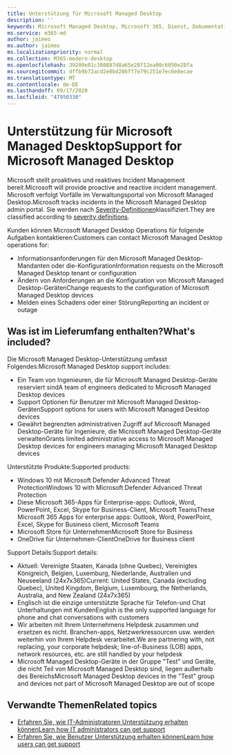 ```yaml
---
title: Unterstützung für Microsoft Managed Desktop
description: ''
keywords: Microsoft Managed Desktop, Microsoft 365, Dienst, Dokumentation
ms.service: m365-md
author: jaimeo
ms.author: jaimeo
ms.localizationpriority: normal
ms.collection: M365-modern-desktop
ms.openlocfilehash: 39209e81c380887d8a65e28f12ea00c6050e28fa
ms.sourcegitcommit: dffb9b72acd2e0bd286ff7e79c251e7ec6e8ecae
ms.translationtype: MT
ms.contentlocale: de-DE
ms.lasthandoff: 09/17/2020
ms.locfileid: "47950330"
---
```

# <a name="support-for-microsoft-managed-desktop"></a><span data-ttu-id="696f2-103">Unterstützung für Microsoft Managed Desktop</span><span class="sxs-lookup"><span data-stu-id="696f2-103">Support for Microsoft Managed Desktop</span></span>

<span data-ttu-id="696f2-104">Microsoft stellt proaktives und reaktives Incident Management bereit.</span><span class="sxs-lookup"><span data-stu-id="696f2-104">Microsoft will provide proactive and reactive incident management.</span></span> <span data-ttu-id="696f2-105">Microsoft verfolgt Vorfälle im Verwaltungsportal von Microsoft Managed Desktop.</span><span class="sxs-lookup"><span data-stu-id="696f2-105">Microsoft tracks incidents in the Microsoft Managed Desktop admin portal.</span></span> <span data-ttu-id="696f2-106">Sie werden nach [Severity-Definitionen](../working-with-managed-desktop/admin-support.md#sev)klassifiziert.</span><span class="sxs-lookup"><span data-stu-id="696f2-106">They are classified according to [severity definitions](../working-with-managed-desktop/admin-support.md#sev).</span></span>

<span data-ttu-id="696f2-107">Kunden können Microsoft Managed Desktop Operations für folgende Aufgaben kontaktieren:</span><span class="sxs-lookup"><span data-stu-id="696f2-107">Customers can contact Microsoft Managed Desktop operations for:</span></span>
- <span data-ttu-id="696f2-108">Informationsanforderungen für den Microsoft Managed Desktop-Mandanten oder die-Konfiguration</span><span class="sxs-lookup"><span data-stu-id="696f2-108">Information requests on the Microsoft Managed Desktop tenant or configuration</span></span>
- <span data-ttu-id="696f2-109">Ändern von Anforderungen an die Konfiguration von Microsoft Managed Desktop-Geräten</span><span class="sxs-lookup"><span data-stu-id="696f2-109">Change requests to the configuration of Microsoft Managed Desktop devices</span></span>
- <span data-ttu-id="696f2-110">Melden eines Schadens oder einer Störung</span><span class="sxs-lookup"><span data-stu-id="696f2-110">Reporting an incident or outage</span></span>

## <a name="whats-included"></a><span data-ttu-id="696f2-111">Was ist im Lieferumfang enthalten?</span><span class="sxs-lookup"><span data-stu-id="696f2-111">What's included?</span></span>

<span data-ttu-id="696f2-112">Die Microsoft Managed Desktop-Unterstützung umfasst Folgendes:</span><span class="sxs-lookup"><span data-stu-id="696f2-112">Microsoft Managed Desktop support includes:</span></span>

- <span data-ttu-id="696f2-113">Ein Team von Ingenieuren, die für Microsoft Managed Desktop-Geräte reserviert sind</span><span class="sxs-lookup"><span data-stu-id="696f2-113">A team of engineers dedicated to Microsoft Managed Desktop devices</span></span>
- <span data-ttu-id="696f2-114">Support Optionen für Benutzer mit Microsoft Managed Desktop-Geräten</span><span class="sxs-lookup"><span data-stu-id="696f2-114">Support options for users with Microsoft Managed Desktop devices</span></span>
- <span data-ttu-id="696f2-115">Gewährt begrenzten administrativen Zugriff auf Microsoft Managed Desktop-Geräte für Ingenieure, die Microsoft Managed Desktop-Geräte verwalten</span><span class="sxs-lookup"><span data-stu-id="696f2-115">Grants limited administrative access to Microsoft Managed Desktop devices for engineers managing Microsoft Managed Desktop devices</span></span> 

<span data-ttu-id="696f2-116">Unterstützte Produkte:</span><span class="sxs-lookup"><span data-stu-id="696f2-116">Supported products:</span></span>

- <span data-ttu-id="696f2-117">Windows 10 mit Microsoft Defender Advanced Threat Protection</span><span class="sxs-lookup"><span data-stu-id="696f2-117">Windows 10 with Microsoft Defender Advanced Threat Protection</span></span> 
- <span data-ttu-id="696f2-118">Diese Microsoft 365-Apps für Enterprise-apps: Outlook, Word, PowerPoint, Excel, Skype for Business-Client, Microsoft Teams</span><span class="sxs-lookup"><span data-stu-id="696f2-118">These Microsoft 365 Apps for enterprise apps: Outlook, Word, PowerPoint, Excel, Skype for Business client, Microsoft Teams</span></span> 
- <span data-ttu-id="696f2-119">Microsoft Store für Unternehmen</span><span class="sxs-lookup"><span data-stu-id="696f2-119">Microsoft Store for Business</span></span> 
- <span data-ttu-id="696f2-120">OneDrive für Unternehmen-Client</span><span class="sxs-lookup"><span data-stu-id="696f2-120">OneDrive for Business client</span></span> 

<span data-ttu-id="696f2-121">Support Details:</span><span class="sxs-lookup"><span data-stu-id="696f2-121">Support details:</span></span>

- <span data-ttu-id="696f2-122">Aktuell: Vereinigte Staaten, Kanada (ohne Quebec), Vereinigtes Königreich, Belgien, Luxemburg, Niederlande, Australien und Neuseeland (24x7x365)</span><span class="sxs-lookup"><span data-stu-id="696f2-122">Current: United States, Canada (excluding Quebec), United Kingdom, Belgium, Luxembourg, the Netherlands, Australia, and New Zealand (24x7x365)</span></span> 
- <span data-ttu-id="696f2-123">Englisch ist die einzige unterstützte Sprache für Telefon-und Chat Unterhaltungen mit Kunden</span><span class="sxs-lookup"><span data-stu-id="696f2-123">English is the only supported language for phone and chat conversations with customers</span></span> 
- <span data-ttu-id="696f2-124">Wir arbeiten mit Ihrem Unternehmens Helpdesk zusammen und ersetzen es nicht. Branchen-apps, Netzwerkressourcen usw. werden weiterhin von Ihrem Helpdesk verarbeitet.</span><span class="sxs-lookup"><span data-stu-id="696f2-124">We are partnering with, not replacing, your corporate helpdesk; line-of-Business (LOB) apps, network resources, etc. are still handled by your helpdesk</span></span> 
- <span data-ttu-id="696f2-125">Microsoft Managed Desktop-Geräte in der Gruppe "Test" und Geräte, die nicht Teil von Microsoft Managed Desktop sind, liegen außerhalb des Bereichs</span><span class="sxs-lookup"><span data-stu-id="696f2-125">Microsoft Managed Desktop devices in the "Test" group and devices not part of Microsoft Managed Desktop are out of scope</span></span> 


## <a name="related-topics"></a><span data-ttu-id="696f2-126">Verwandte Themen</span><span class="sxs-lookup"><span data-stu-id="696f2-126">Related topics</span></span>

- [<span data-ttu-id="696f2-127">Erfahren Sie, wie IT-Administratoren Unterstützung erhalten können</span><span class="sxs-lookup"><span data-stu-id="696f2-127">Learn how IT administrators can get support</span></span>](../working-with-managed-desktop/admin-support.md)
- [<span data-ttu-id="696f2-128">Erfahren Sie, wie Benutzer Unterstützung erhalten können</span><span class="sxs-lookup"><span data-stu-id="696f2-128">Learn how users can get support</span></span>](../working-with-managed-desktop/end-user-support.md)
